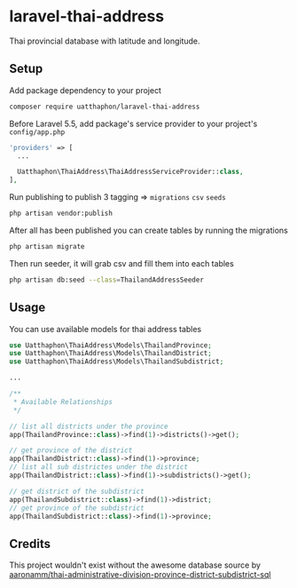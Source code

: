 # laravel-thai-address
Thai provincial database with latitude and longitude.

## Setup
Add package dependency to your project

```bash
composer require uatthaphon/laravel-thai-address
```

Before Laravel 5.5, add package's service provider to your project's `config/app.php`

```php
'providers' => [
  ...

  Uatthaphon\ThaiAddress\ThaiAddressServiceProvider::class,
],
```

Run publishing to publish 3 tagging => `migrations` `csv` `seeds`

```bash
php artisan vendor:publish
```

After all has been published you can create tables by running the migrations

```bash
php artisan migrate
```

Then run seeder, it will grab csv and fill them into each tables

```bash
php artisan db:seed --class=ThailandAddressSeeder
```

## Usage
You can use available models for thai address tables

```php
use Uatthaphon\ThaiAddress\Models\ThailandProvince;
use Uatthaphon\ThaiAddress\Models\ThailandDistrict;
use Uatthaphon\ThaiAddress\Models\ThailandSubdistrict;

...

/**
 * Available Relationships
 */

// list all districts under the province
app(ThailandProvince::class)->find(1)->districts()->get();

// get province of the district
app(ThailandDistrict::class)->find(1)->province;
// list all sub districtes under the district
app(ThailandDistrict::class)->find(1)->subdistricts()->get();

// get district of the subdistrict
app(ThailandSubdistrict::class)->find(1)->district;
// get province of the subdistrict
app(ThailandSubdistrict::class)->find(1)->province;
```

## Credits

This project wouldn't exist without the awesome database source by [aaronamm/thai-administrative-division-province-district-subdistrict-sql](https://github.com/aaronamm/thai-administrative-division-province-district-subdistrict-sql)
